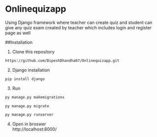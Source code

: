 # Onlinequizapp
Using Django framework where teacher can create quiz and student can give any quiz exam created by teacher which includes login and register page as well 

##Installation

1. Clone this repository

```html
https://github.com/DipeshDhandha07/Onlinequizapp.git
```
2. Django installation

```html
pip install django
```
3. Run
```html
py manage.py makemigrations
```

```html
py manage.py migrate
```

```html
py manage.py runserver
```
4. Open in broswer<br>
http://localhost:8000/ 
